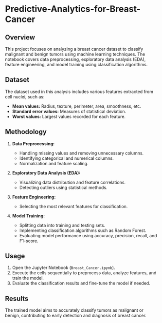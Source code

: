 # Predictive-Analytics-for-Breast-Cancer


## Overview
This project focuses on analyzing a breast cancer dataset to classify malignant and benign tumors using machine learning techniques. The notebook covers data preprocessing, exploratory data analysis (EDA), feature engineering, and model training using classification algorithms.

## Dataset
The dataset used in this analysis includes various features extracted from cell nuclei, such as:
- **Mean values:** Radius, texture, perimeter, area, smoothness, etc.
- **Standard error values:** Measures of statistical deviation.
- **Worst values:** Largest values recorded for each feature.

## Methodology
1. **Data Preprocessing:**
   - Handling missing values and removing unnecessary columns.
   - Identifying categorical and numerical columns.
   - Normalization and feature scaling.

2. **Exploratory Data Analysis (EDA):**
   - Visualizing data distribution and feature correlations.
   - Detecting outliers using statistical methods.

3. **Feature Engineering:**
   - Selecting the most relevant features for classification.
   
4. **Model Training:**
   - Splitting data into training and testing sets.
   - Implementing classification algorithms such as Random Forest.
   - Evaluating model performance using accuracy, precision, recall, and F1-score.

## Usage
1. Open the Jupyter Notebook (`Breast_Cancer.ipynb`).
2. Execute the cells sequentially to preprocess data, analyze features, and train the model.
3. Evaluate the classification results and fine-tune the model if needed.

## Results
The trained model aims to accurately classify tumors as malignant or benign, contributing to early detection and diagnosis of breast cancer.

